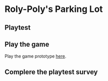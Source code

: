 # Roly-Poly's Parking Lot
## Playtest

## Play the game

Play the game prototype [here](https://murphykavanagh.github.io/IASC-1P04/prototype/TwineGamePrototype.html).

## Complere the playtest survey
